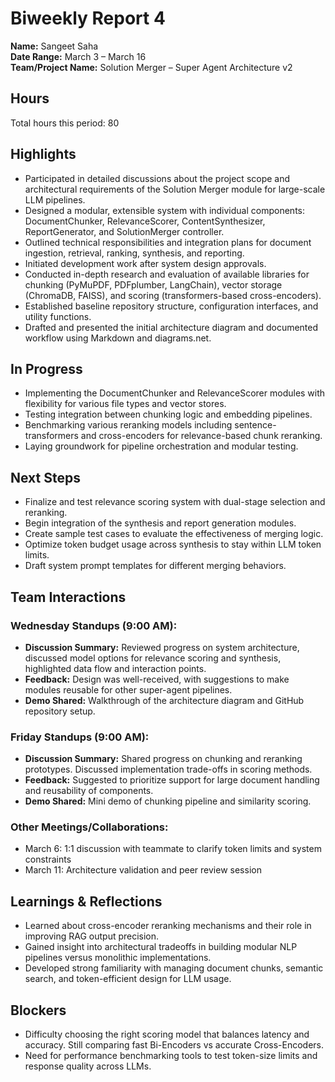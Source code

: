 # Biweekly Report 4
**Name:** Sangeet Saha  
**Date Range:** March 3 – March 16  
**Team/Project Name:** Solution Merger – Super Agent Architecture v2

## Hours
Total hours this period: 80

## Highlights
- Participated in detailed discussions about the project scope and architectural requirements of the Solution Merger module for large-scale LLM pipelines.
- Designed a modular, extensible system with individual components: DocumentChunker, RelevanceScorer, ContentSynthesizer, ReportGenerator, and SolutionMerger controller.
- Outlined technical responsibilities and integration plans for document ingestion, retrieval, ranking, synthesis, and reporting.
- Initiated development work after system design approvals.
- Conducted in-depth research and evaluation of available libraries for chunking (PyMuPDF, PDFplumber, LangChain), vector storage (ChromaDB, FAISS), and scoring (transformers-based cross-encoders).
- Established baseline repository structure, configuration interfaces, and utility functions.
- Drafted and presented the initial architecture diagram and documented workflow using Markdown and diagrams.net.

## In Progress
- Implementing the DocumentChunker and RelevanceScorer modules with flexibility for various file types and vector stores.
- Testing integration between chunking logic and embedding pipelines.
- Benchmarking various reranking models including sentence-transformers and cross-encoders for relevance-based chunk reranking.
- Laying groundwork for pipeline orchestration and modular testing.

## Next Steps
- Finalize and test relevance scoring system with dual-stage selection and reranking.
- Begin integration of the synthesis and report generation modules.
- Create sample test cases to evaluate the effectiveness of merging logic.
- Optimize token budget usage across synthesis to stay within LLM token limits.
- Draft system prompt templates for different merging behaviors.

## Team Interactions
### Wednesday Standups (9:00 AM):
- **Discussion Summary:** Reviewed progress on system architecture, discussed model options for relevance scoring and synthesis, highlighted data flow and interaction points.
- **Feedback:** Design was well-received, with suggestions to make modules reusable for other super-agent pipelines.
- **Demo Shared:** Walkthrough of the architecture diagram and GitHub repository setup.

### Friday Standups (9:00 AM):
- **Discussion Summary:** Shared progress on chunking and reranking prototypes. Discussed implementation trade-offs in scoring methods.
- **Feedback:** Suggested to prioritize support for large document handling and reusability of components.
- **Demo Shared:** Mini demo of chunking pipeline and similarity scoring.

### Other Meetings/Collaborations:
- March 6: 1:1 discussion with teammate to clarify token limits and system constraints
- March 11: Architecture validation and peer review session

## Learnings & Reflections
- Learned about cross-encoder reranking mechanisms and their role in improving RAG output precision.
- Gained insight into architectural tradeoffs in building modular NLP pipelines versus monolithic implementations.
- Developed strong familiarity with managing document chunks, semantic search, and token-efficient design for LLM usage.

## Blockers
- Difficulty choosing the right scoring model that balances latency and accuracy. Still comparing fast Bi-Encoders vs accurate Cross-Encoders.
- Need for performance benchmarking tools to test token-size limits and response quality across LLMs.